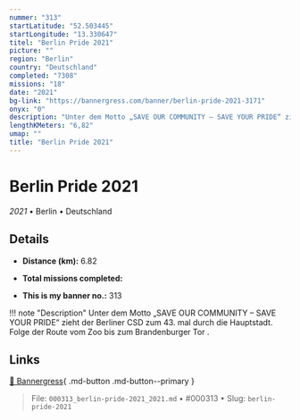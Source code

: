 ```yaml
---
nummer: "313"
startLatitude: "52.503445"
startLongitude: "13.330647"
titel: "Berlin Pride 2021"
picture: ""
region: "Berlin"
country: "Deutschland"
completed: "7308"
missions: "18"
date: "2021"
bg-link: "https://bannergress.com/banner/berlin-pride-2021-3171"
onyx: "0"
description: "Unter dem Motto „SAVE OUR COMMUNITY – SAVE YOUR PRIDE“ zieht der Berliner CSD zum 43. mal durch die Hauptstadt.\nFolge der Route vom Zoo bis zum Brandenburger Tor ."
lengthKMeters: "6,82"
umap: ""
title: "Berlin Pride 2021"
---
```

# Berlin Pride 2021

*2021* • Berlin • Deutschland



## Details
- **Distance (km):** 6.82

- **Total missions completed:** 
- **This is my banner no.:** 313


!!! note "Description"
    Unter dem Motto „SAVE OUR COMMUNITY – SAVE YOUR PRIDE“ zieht der Berliner CSD zum 43. mal durch die Hauptstadt.
Folge der Route vom Zoo bis zum Brandenburger Tor .



## Links
[🔗 Bannergress](https://bannergress.com/banner/berlin-pride-2021-3171){ .md-button .md-button--primary }



> File: `000313_berlin-pride-2021_2021.md` • #000313 • Slug: `berlin-pride-2021`
